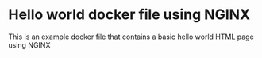 # Hello world docker file using NGINX
This is an example docker file that contains a basic hello world HTML page using NGINX
